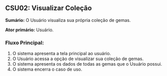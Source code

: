 ## CSU02: Visualizar Coleção

**Sumário:** O Usuário visualiza sua própria coleção de gemas.

**Ator primário:** Usuário.

### Fluxo Principal:
1. O sistema apresenta a tela principal ao usuário.
2. O Usuário acessa a opção de visualizar sua coleção de gemas.
3. O sistema apresenta os dados de todas as gemas que o Usuário possui.
4. O sistema encerra o caso de uso.
